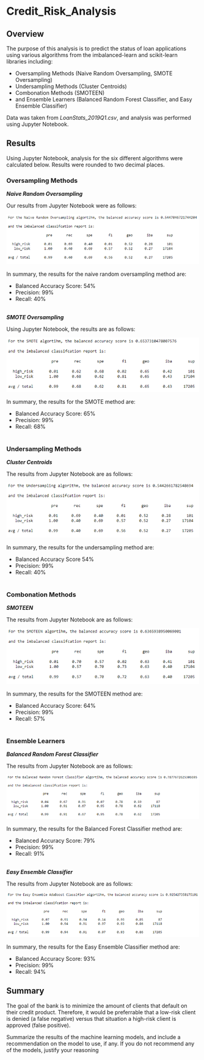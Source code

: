 # Credit_Risk_Analysis

## Overview

The purpose of this analysis is to predict the status of loan applications using various algorithms from the imbalanced-learn and scikit-learn libraries including: 
- Oversampling Methods (Naive Random Oversampling, SMOTE Oversampling)
- Undersampling Methods (Cluster Centroids)
- Combonation Methods (SMOTEEN)
- and Ensemble Learners (Balanced Random Forest Classifier, and Easy Ensemble Classifier)
 
Data was taken from *LoanStats_2019Q1.csv*, and analysis was performed using Jupyter Notebook.

## Results
Using Jupyter Notebook, analysis for the six different algorithms were calculated below. Results were rounded to two decimal places.

### Oversampling Methods

***Naive Random Oversampling***<br>

Our results from Jupyter Notebook were as follows:
<p align="left"><img src=https://github.com/smanowar/Credit_Risk_Analysis/blob/main/images/naive_random_sampling.PNG?raw=true> </p>

In summary, the results for the naive random oversampling method are:
- Balanced Accuracy Score: 54%
- Precision: 99%
- Recall: 40%

<br>***SMOTE Oversampling***<br>

Using Jupyter Notebook, the results are as follows:
<p align="left"><img src=https://github.com/smanowar/Credit_Risk_Analysis/blob/main/images/SMOTE.PNG?raw=true></p> 

In summary, the results for the SMOTE method are:
- Balanced Accuracy Score: 65%
- Precision: 99%
- Recall: 68%
<br><br>
### Undersampling Methods

***Cluster Centroids***<br>

The results from Jupyter Notebook are as follows:
<p align="left"><img src=https://github.com/smanowar/Credit_Risk_Analysis/blob/main/images/undersampling.PNG?raw=true> </p>

In summary, the results for the undersampling method are:
- Balanced Accuracy Score 54%
- Precision: 99%
- Recall: 40%
<br><br>
### Combonation Methods

***SMOTEEN***<br> 

The results from Jupyter Notebook are as follows:
<p align="left"><img src=https://github.com/smanowar/Credit_Risk_Analysis/blob/main/images/SMOTEEN.PNG?raw=true></p>

In summary, the results for the SMOTEEN method are:
- Balanced Accuracy Score: 64%
- Precision: 99% 
- Recall: 57%
<br><br>
### Ensemble Learners

***Balanced Random Forest Classifier***<br>

The results from Jupyter Notebook are as follows:
<p align="left">
<img src=https://github.com/smanowar/Credit_Risk_Analysis/blob/main/images/random_forest.PNG?raw=true> 
</p>

In summary, the results for the Balanced Forest Classifier method are:
- Balanced Accuracy Score: 79%
- Precision: 99%
- Recall: 91%

<br>***Easy Ensemble Classifier***<br>

The results from Jupyter Notebook are as follows:
<p align="left">
<img src=https://github.com/smanowar/Credit_Risk_Analysis/blob/main/images/easy_ensemble.PNG?raw=true> 
</p>

In summary, the results for the Easy Ensemble Classifier method are:
- Balanced Accuracy Score: 93%
- Precision: 99%
- Recall: 94%

## Summary
The goal of the bank is to minimize the amount of clients that default on their credit product. Therefore, it would be preferrable that a low-risk client is denied (a false negative) versus that situation a high-risk client is approved (false positive). 


Summarize the results of the machine learning models, and include a recommendation on the model to use, if any. If you do not recommend any of the models, justify your reasoning
